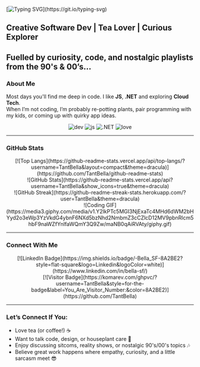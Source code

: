 [![Typing SVG](https://readme-typing-svg.herokuapp.com?font=Fira+Code&size=40&pause=1000&color=8A2BE2&center=true&vCenter=true&width=800&height=100&lines=Hello+World!)](https://git.io/typing-svg)

## Creative Software Dev | Tea Lover | Curious Explorer
Fuelled by curiosity, code, and nostalgic playlists from the 90's & 00’s...
---

### About Me
Most days you'll find me deep in code. I like **JS**, **.NET** and exploring **Cloud Tech**.  
When I’m not coding, I’m probably re-potting plants, pair programming with my kids, or coming up with quirky app ideas.

<div align="center">
  <img src="https://img.icons8.com/windows/32/000000/dev.png" alt="dev" />
  <img src="https://img.icons8.com/color/32/000000/javascript.png" alt="js" />
  <img src="https://img.icons8.com/color/32/000000/dot-net.png" alt=".NET" />
  <img src="https://img.icons8.com/pastel-glyph/32/000000/like--v1.png" alt="love" />
</div>

---

### GitHub Stats
<div align="center">
  [![Top Langs](https://github-readme-stats.vercel.app/api/top-langs/?username=TantBella&layout=compact&theme=dracula)](https://github.com/TantBella/github-readme-stats)
  <br/>
  ![GitHub Stats](https://github-readme-stats.vercel.app/api?username=TantBella&show_icons=true&theme=dracula)
  <br/>
  ![GitHub Streak](https://github-readme-streak-stats.herokuapp.com/?user=TantBella&theme=dracula)
</div>

<div align="center">
  ![Coding GIF](https://media3.giphy.com/media/v1.Y2lkPTc5MGI3NjExaTc4MHd6dWM2bHYyd2o3eWp3YzVkdG4ybnF6NXd5bzNhd2NmbmZ3cCZlcD12MV9pbnRlcm5hbF9naWZfYnlfaWQmY3Q9Zw/maNB0qAiRVAty/giphy.gif)
</div>

---

### Connect With Me
<div align="center">
  [![LinkedIn Badge](https://img.shields.io/badge/-Bella_SF-8A2BE2?style=flat-square&logo=Linkedin&logoColor=white)](https://www.linkedin.com/in/bella-sf/)
  <br/>
  [![Visitor Badge](https://komarev.com/ghpvc/?username=TantBella&style=for-the-badge&label=You_Are_Visitor_Number:&color=8A2BE2)](https://github.com/TantBella)
</div>

---

### Let’s Connect If You:
- Love tea (or coffee!) ☕  
- Want to talk code, design, or houseplant care 🌱  
- Enjoy discussing sitcoms, reality shows, or nostalgic 90's/00's topics 🎶  
- Believe great work happens where empathy, curiosity, and a little sarcasm meet 😎


<!-- [![Typing SVG](https://readme-typing-svg.herokuapp.com?font=Fira+Code&size=40&pause=1000&color=00FF00&center=true&vCenter=true&width=800&height=100&lines=Hello+World!)](https://git.io/typing-svg)


## Creative software dev fueled by tea, curiosity and sometimes a playlist with nostalgic music from the 90's and 00’s...  
---

### About me:  
Most days you'll find me deep in code. I like JS, .NET and I'm exploring Cloud Tech.  

<div align="center">
  <img src="https://img.icons8.com/windows/32/000000/dev.png" alt="dev" />

</div>

When I’m not coding, I’m probably re-potting plants, pair programming with my kids (because why not start them early?) or coming up with weird app ideas.


---

[![Top Langs](https://github-readme-stats.vercel.app/api/top-langs/?username=TantBella)](https://github.com/TantBella/github-readme-stats)
![me coding](https://media3.giphy.com/media/v1.Y2lkPTc5MGI3NjExaTc4MHd6dWM2bHYyd2o3eWp3YzVkdG4ybnF6NXd5bzNhd2NmbmZ3cCZlcD12MV9pbnRlcm5hbF9naWZfYnlfaWQmY3Q9Zw/maNB0qAiRVAty/giphy.gif)

---
## 𝗦𝘁𝗮𝘁𝘀

![Tantbellas github stats](https://github-readme-stats.vercel.app/api?username=TantBella&show_icons=true&theme=dracula)

---

### Let’s connect if you:
- Like tea (or coffee, I won’t judge)
- Want to talk code, design, or houseplant pest control (yes, I know way too much about that)  
- Enjoy discussing which sitcom is the GOAT (it's obviously The Office) or why there aren’t more seasons of Ghosts? Or maybe dissect the latest chaos on RHOBH or MAFS? (Yes, please.)  
- Believe that great work happens where empathy, curiosity and sarcasm meet
- 
[![Linkedin Badge](https://img.shields.io/badge/-Bella_SF-green?style=flat-square&logo=Linkedin&logoColor=white)](https://www.linkedin.com/in/bella-sf/)

---

## Thanks for stopping by! 
![love](https://img.icons8.com/pastel-glyph/32/000000/like--v1.png) Check out my pinned projects below to see what I’ve been up to lately.  
  
  
 ![](https://komarev.com/ghpvc/?username=TantBella&style=for-the-badge&label=You_Are_Visitor_Number:&color=green)
